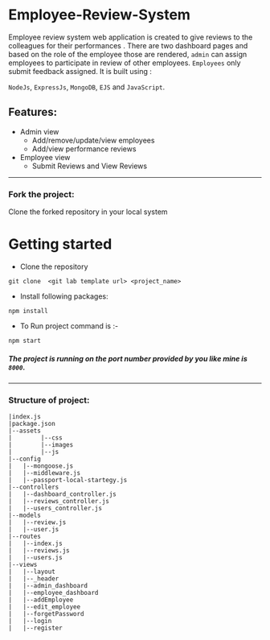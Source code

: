 # Employee-Review-System
Employee review system web application is created to give reviews to the colleagues for their performances . 
There are two dashboard pages and based on the role of the employee those are rendered, `admin` can assign employees 
to participate in review of other employees. `Employees` only submit feedback assigned.
It is built using :

`NodeJs`, `ExpressJs`, `MongoDB`, `EJS` and `JavaScript`.

## Features:
+ Admin view 
  + Add/remove/update/view employees
  + Add/view performance reviews
+ Employee view
   + Submit Reviews and View Reviews
***
### Fork the project:
Clone the forked repository in your local system
# Getting started
- Clone the repository
```
git clone  <git lab template url> <project_name>
```
- Install following packages:

```
npm install
```
 - To Run project command is :-
 
```
npm start
```
##### The project is running on the port number  provided by you like mine is `8000`.
***
### Structure of project:
```
|index.js
|package.json
|--assets
|        |--css
|        |--images
|        |--js
|--config
|   |--mongoose.js
|   |--middleware.js
|   |--passport-local-startegy.js
|--controllers
|   |--dashboard_controller.js
|   |--reviews_controller.js
|   |--users_controller.js
|--models
|   |--review.js
|   |--user.js
|--routes
|   |--index.js
|   |--reviews.js
|   |--users.js
|--views
|   |--layout
|   |--_header
|   |--admin_dashboard
|   |--employee_dashboard
|   |--addEmployee
|   |--edit_employee
|   |--forgetPassword
|   |--login
|   |--register
```



